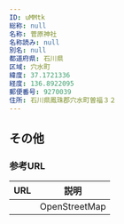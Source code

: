 ```yaml
---
ID: uMMtk
総称: null
名称: 菅原神社
名称読み: null
別名: null
都道府県: 石川県
区域: 穴水町
緯度: 37.1721336
経度: 136.8922095
郵便番号: 9270039
住所: 石川県鳳珠郡穴水町曽福３２
---
```


## その他

### 参考URL

| URL | 説明          |
| --- | ------------- |
|     | OpenStreetMap |
